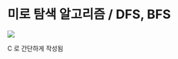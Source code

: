 # 미로 탐색 알고리즘 / DFS, BFS

<image src="https://cdn.discordapp.com/attachments/888797035468308550/964117386359873536/DFSBFS.gif"/>

C 로 간단하게 작성됨
